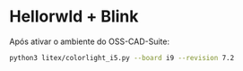# Hellorwld + Blink

Após ativar o ambiente do OSS-CAD-Suite:

```sh
python3 litex/colorlight_i5.py --board i9 --revision 7.2
```
